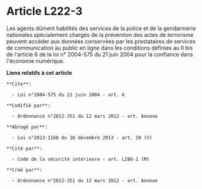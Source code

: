 # Article L222-3

Les agents dûment habilités des services de la police et de la gendarmerie nationales spécialement chargés de la prévention
des actes de terrorisme peuvent accéder aux données conservées par les prestataires de services de communication au public en
ligne dans les conditions définies au II bis de l'article 6 de la loi n° 2004-575 du 21 juin 2004 pour la confiance dans
l'économie numérique.

**Liens relatifs à cet article**

	**Cite**:

	  - Loi n°2004-575 du 21 juin 2004 - art. 6

	**Codifié par**:

	  - Ordonnance n°2012-351 du 12 mars 2012 - art. Annexe

	**Abrogé par**:

	  - Loi n°2013-1168 du 18 décembre 2013 - art. 20 (V)

	**Cité par**:

	  - Code de la sécurité intérieure - art. L286-1 (M)

	**Créé par**:

	  - Ordonnance n°2012-351 du 12 mars 2012 - art. Annexe
